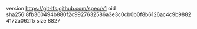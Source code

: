 version https://git-lfs.github.com/spec/v1
oid sha256:8fb360494b880f2c9927632586a3e3c0cb0b0f8b6126ac4c9b98824172a062f5
size 8827
